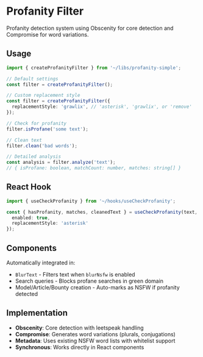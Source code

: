 # Profanity Filter

Profanity detection system using Obscenity for core detection and Compromise for word variations.

## Usage

```typescript
import { createProfanityFilter } from '~/libs/profanity-simple';

// Default settings
const filter = createProfanityFilter();

// Custom replacement style
const filter = createProfanityFilter({
  replacementStyle: 'grawlix', // 'asterisk', 'grawlix', or 'remove'
});

// Check for profanity
filter.isProfane('some text');

// Clean text
filter.clean('bad words');

// Detailed analysis
const analysis = filter.analyze('text');
// { isProfane: boolean, matchCount: number, matches: string[] }
```

## React Hook

```typescript
import { useCheckProfanity } from '~/hooks/useCheckProfanity';

const { hasProfanity, matches, cleanedText } = useCheckProfanity(text, {
  enabled: true,
  replacementStyle: 'asterisk'
});
```

## Components

Automatically integrated in:
- `BlurText` - Filters text when `blurNsfw` is enabled
- Search queries - Blocks profane searches in green domain
- Model/Article/Bounty creation - Auto-marks as NSFW if profanity detected

## Implementation

- **Obscenity**: Core detection with leetspeak handling
- **Compromise**: Generates word variations (plurals, conjugations)
- **Metadata**: Uses existing NSFW word lists with whitelist support
- **Synchronous**: Works directly in React components